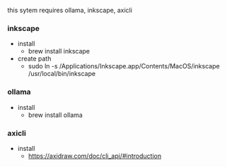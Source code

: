 this sytem requires ollama, inkscape, axicli

### inkscape

- install
  - brew install inkscape
- create path
  - sudo ln -s /Applications/Inkscape.app/Contents/MacOS/inkscape /usr/local/bin/inkscape

### ollama

- install
  - brew install ollama

### axicli

- install
  - https://axidraw.com/doc/cli_api/#introduction
